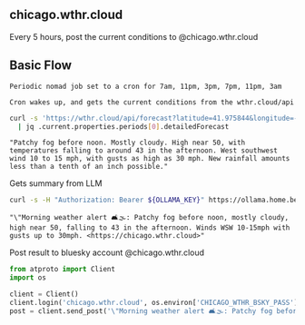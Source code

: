 chicago.wthr.cloud
---

Every 5 hours, post the current conditions to @chicago.wthr.cloud

## Basic Flow

```
Periodic nomad job set to a cron for 7am, 11pm, 3pm, 7pm, 11pm, 3am

Cron wakes up, and gets the current conditions from the wthr.cloud/api
```

<!-- target: wthr -->
```bash
curl -s 'https://wthr.cloud/api/forecast?latitude=41.975844&longitude=-87.6633969' \
  | jq .current.properties.periods[0].detailedForecast
```

<!-- name: wthr -->
```
"Patchy fog before noon. Mostly cloudy. High near 50, with temperatures falling to around 43 in the afternoon. West southwest wind 10 to 15 mph, with gusts as high as 30 mph. New rainfall amounts less than a tenth of an inch possible."
```

Gets summary from LLM


<!-- target: llm -->
```bash
curl -s -H "Authorization: Bearer ${OLLAMA_KEY}" https://ollama.home.benoist.dev/v1/chat/completions -d '{"model": "llama3.2", "messages": [{"role": "user", "content": "Reformat the following Chicago weather report from 12/16/2024 @ 9am as a tweet less than 240 characters. Please use emoji. Do not make up anything. Do not editorialize. Do not add any hashtags. Always end the message with a link to https://chicago.wthr.cloud: Patchy fog before noon. Mostly cloudy. High near 50, with temperatures falling to around 43 in the afternoon. West southwest wind 10 to 15 mph, with gusts as high as 30 mph. New rainfall amounts less than a tenth of an inch possible."}] }' | jq .choices[0].message.content
```

<!-- name: llm -->
```
"\"Morning weather alert 🛋️🌫️: Patchy fog before noon, mostly cloudy, high near 50, falling to 43 in the afternoon. Winds WSW 10-15mph with gusts up to 30mph. <https://chicago.wthr.cloud>"
```

Post result to bluesky account @chicago.wthr.cloud

```python
from atproto import Client
import os

client = Client()
client.login('chicago.wthr.cloud', os.environ['CHICAGO_WTHR_BSKY_PASS'])
post = client.send_post('\"Morning weather alert 🛋️🌫️: Patchy fog before noon, mostly cloudy, high near 50, falling to 43 in the afternoon. Winds WSW 10-15mph with gusts up to 30mph. <https://chicago.wthr.cloud>')
```
